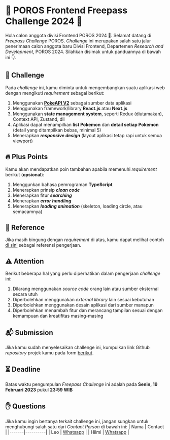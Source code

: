 # 🦋 POROS Frontend Freepass Challenge 2024 🦋

Hola calon anggota divisi Frontend POROS 2024 👋. Selamat datang di _Freepass Challenge_ POROS. _Challenge_ ini merupakan salah satu jalur penerimaan calon anggota baru Divisi Frontend, Departemen _Research and Development_, POROS 2024. Silahkan disimak untuk panduannya di bawah ini 👇.


## 🚀 Challenge
Pada _challenge_ ini, kamu diminta untuk mengembangkan suatu aplikasi web dengan mengikuti _requirement_ sebagai berikut:
1. Menggunakan [**PokeAPI V2**](https://pokeapi.co/docs/v2#pokemon) sebagai sumber data aplikasi
2. Menggunakan framework/library **React.js** atau **Next.js**
3. Menggunakan **state management system**, seperti Redux (diutamakan), Context API, Zustand, dll
4. Aplikasi dapat menampilkan **list Pokemon** dan **detail setiap Pokemon** (detail yang ditampilkan bebas, minimal 5)
5. Menerapkan **_responsive design_** (layout aplikasi tetap rapi untuk semua viewport)

## 🔥 Plus Points
Kamu akan mendapatkan poin tambahan apabila memenuhi _requirement_ berikut (**opsional**):
1. Menggunkan bahasa pemrograman **TypeScript**
2. Menerapkan prinsip **_clean code_**
3. Menerapkan fitur **_searching_**
4. Menerapkan **_error handling_**
5. Menerapkan **_loading animation_** (skeleton, loading circle, atau semacamnya)

## 📖 Reference
Jika masih bingung dengan _requirement_ di atas, kamu dapat melihat contoh [di sini](https://drive.google.com/file/d/1bmZa6F9BrmGb7QxHnU3u2wIw6i0QzB1e/view?usp=sharing) sebagai referensi pengerjaan.

## ⚠️ Attention
Berikut beberapa hal yang perlu diperhatikan dalam pengerjaan _challenge_ ini:
1. Dilarang menggunakan _source code_ orang lain atau sumber eksternal secara utuh
2. Diperbolehkan menggunakan _external library_ lain sesuai kebutuhan
3. Diperbolehkan menggunakan desain aplikasi dari sumber manapun
4. Diperbolehkan menambah fitur dan merancang tampilan sesuai dengan kemampuan dan kreatifitas masing-masing

## 📬 Submission
Jika kamu sudah menyelesaikan challenge ini, kumpulkan link Github _repository_ projek kamu pada form [berikut](https://forms.gle/faqLdqXP3AbbnRE9A).

## ⏳ Deadline
Batas waktu pengumpulan _Freepass Challenge_ ini adalah pada **Senin, 19 Februari 2023** pukul **23:59 WIB**

## ✋ Questions
Jika kamu ingin bertanya terkait challenge ini, jangan sungkan untuk menghubungi salah satu dari _Contact Person_ di bawah ini:
| Nama  | Contact |
|-------|----------|
| Leo   | [Whatsapp](https://wa.me/081377471625)   |
| Hilmi | [Whatsapp](https://wa.me/082185879862)   |
